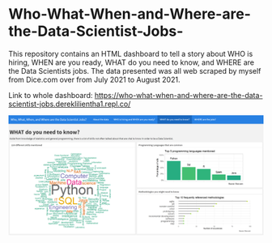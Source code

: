 # Who-What-When-and-Where-are-the-Data-Scientist-Jobs-
This repository contains an HTML dashboard to tell a story about WHO is hiring, WHEN are you ready, WHAT do you need to know, and WHERE are the Data Scientists jobs. The data presented was all web scraped by myself from Dice.com over from July 2021 to August 2021.

Link to whole dashboard: https://who-what-when-and-where-are-the-data-scientist-jobs.dereklilientha1.repl.co/

<img src='Dashboard Demo.png'>

